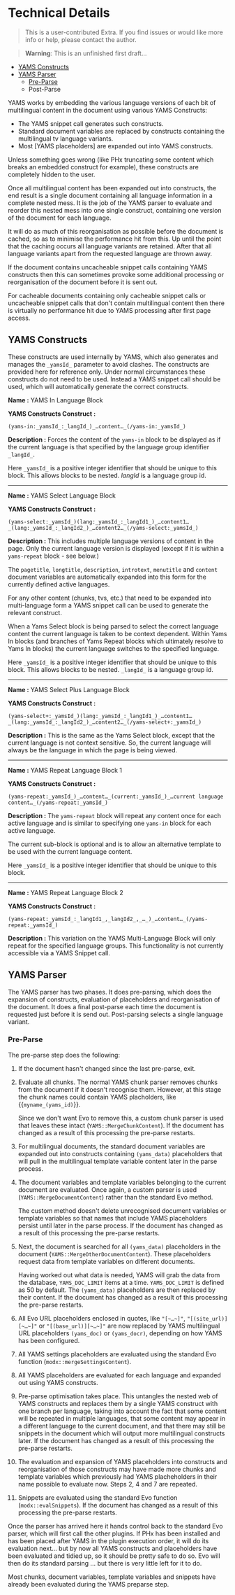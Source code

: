 Technical Details
=================

> This is a user-contributed Extra. If you find issues or would like more info or help, please contact the author.

> **Warning**: This is an unfinished first draft…

*   [YAMS Constructs](extras/yams/yams-technical-details#YAMSConstructs)
*   [YAMS Parser](extras/yams/yams-technical-details#YAMSParser)
    *   [Pre-Parse](extras/yams/yams-technical-details#PreParse)
    *   Post-Parse

YAMS works by embedding the various language versions of each bit of multilingual content in the document using various YAMS Constructs:

*   The YAMS snippet call generates such constructs.
*   Standard document variables are replaced by constructs containing the multilingual tv language variants.
*   Most \[YAMS placeholders\] are expanded out into YAMS constructs.

Unless something goes wrong (like PHx truncating some content which breaks an embedded construct for example), these constructs are completely hidden to the user.

Once all multilingual content has been expanded out into constructs, the end result is a single document containing all language information in a complete nested mess. It is the job of the YAMS parser to evaluate and reorder this nested mess into one single construct, containing one version of the document for each language.

It will do as much of this reorganisation as possible before the document is cached, so as to minimise the performance hit from this. Up until the point that the caching occurs all language variants are retained. After that all language variants apart from the requested language are thrown away.

If the document contains uncacheable snippet calls containing YAMS constructs then this can sometimes provoke some additional processing or reorganisation of the document before it is sent out.

For cacheable documents containing only cacheable snippet calls or uncacheable snippet calls that don't contain multilingual content then there is virtually no performance hit due to YAMS processing after first page access.

YAMS Constructs
---------------

These constructs are used internally by YAMS, which also generates and manages the `_yamsId_` parameter to avoid clashes. The constructs are provided here for reference only. Under normal circumstances these constructs do not need to be used. Instead a YAMS snippet call should be used, which will automatically generate the correct constructs.

**Name :**  YAMS In Language Block

**YAMS Constructs Construct :**

    (yams-in:_yamsId_:_langId_)_…content…_(/yams-in:_yamsId_)

**Description :** Forces the content of the `yams-in` block to be displayed as if the current language is that specified by the language group identifier `_langId_`.

Here `_yamsId_` is a positive integer identifier that should be unique to this block. This allows blocks to be nested. _langId_ is a language group id.

-----

**Name :**  YAMS Select Language Block

**YAMS Constructs Construct :**

    (yams-select:_yamsId_)(lang:_yamsId_:_langId1_)_…content1…_(lang:_yamsId_:_langId2_)_…content2…_(/yams-select:_yamsId_)

**Description :** This includes multiple language versions of content in the page. Only the current language version is displayed (except if it is within a `yams-repeat` block - see below.)

The `pagetitle`, `longtitle`, `description`, `introtext`, `menutitle` and `content` document variables are automatically expanded into this form for the currently defined active languages.

For any other content (chunks, tvs, etc.) that need to be expanded into multi-language form a YAMS snippet call can be used to generate the relevant construct.

When a Yams Select block is being parsed to select the correct language content the current language is taken to be context dependent. Within Yams In blocks (and branches of Yams Repeat blocks which ultimately resolve to Yams In blocks) the current language switches to the specified language.

Here `_yamsId_` is a positive integer identifier that should be unique to this block. This allows blocks to be nested. `_langId_` is a language group id.

-----

**Name :** YAMS Select Plus Language Block

**YAMS Constructs Construct :**

    (yams-select+:_yamsId_)(lang:_yamsId_:_langId1_)_…content1…_(lang:_yamsId_:_langId2_)_…content2…_(/yams-select+:_yamsId_)

**Description :** This is the same as the Yams Select block, except that the current language is not context sensitive. So, the current language will always be the language in which the page is being viewed.

-----

**Name :** YAMS Repeat Language Block 1

**YAMS Constructs Construct :**

    (yams-repeat:_yamsId_)_…content…_(current:_yamsId_)_…current language content…_(/yams-repeat:_yamsId_)

**Description :** The `yams-repeat` block will repeat any content once for each active language and is similar to specifying one `yams-in` block for each active language.

The current sub-block is optional and is to allow an alternative template to be used with the current language content.

Here `_yamsId_` is a positive integer identifier that should be unique to this block.

-----

**Name :** YAMS Repeat Language Block 2

**YAMS Constructs Construct :**

    (yams-repeat:_yamsId_:_langId1_,_langId2_,_…_)_…content…_(/yams-repeat:_yamsId_)

**Description :** This variation on the YAMS Multi-Language Block will only repeat for the specified language groups. This functionality is not currently accessible via a YAMS Snippet call.

YAMS Parser
-----------

The YAMS parser has two phases. It does pre-parsing, which does the expansion of constructs, evaluation of placeholders and reorganisation of the document. It does a final post-parse each time the document is requested just before it is send out. Post-parsing selects a single language variant.

### Pre-Parse

The pre-parse step does the following:

1.  If the document hasn't changed since the last pre-parse, exit.

2.  Evaluate all chunks. The normal YAMS chunk parser removes chunks from the document if it doesn't recognise them. However, at this stage the chunk names could contain YAMS placholders, like {{`myname_(yams_id)`}}.

    Since we don't want Evo to remove this, a custom chunk parser is used that leaves these intact (`YAMS::MergeChunkContent`). If the document has changed as a result of this processing the pre-parse restarts.

3.  For multilingual documents, the standard document variables are expanded out into constructs containing `(yams_data)` placeholders that will pull in the multilingual template variable content later in the parse process.

4.  The document variables and template variables belonging to the current document are evaluated. Once again, a custom parser is used (`YAMS::MergeDocumentContent`) rather than the standard Evo method.

    The custom method doesn't delete unrecognised document variables or template variables so that names that include YAMS placeholders persist until later in the parse process. If the document has changed as a result of this processing the pre-parse restarts.

5.  Next, the document is searched for all `(yams_data)` placeholders in the document (`YAMS::MergeOtherDocumentContent`). These placeholders request data from template variables on different documents.

    Having worked out what data is needed, YAMS will grab the data from the database, `YAMS_DOC_LIMIT` items at a time. `YAMS_DOC_LIMIT` is defined as 50 by default. The `(yams_data)` placeholders are then replaced by their content. If the document has changed as a result of this processing the pre-parse restarts.

6.  All Evo URL placeholders enclosed in quotes, like `"[~…~]"`, `"[(site_url)][~…~]"` or `"[(base_url)][~…~]"` are now replaced by YAMS multilingual URL placeholders `(yams_doc)` or `(yams_docr)`, depending on how YAMS has been configured.

7.  All YAMS settings placeholders are evaluated using the standard Evo function (`modx::mergeSettingsContent`).

8.  All YAMS placeholders are evaluated for each language and expanded out using YAMS constructs.

9.  Pre-parse optimisation takes place. This untangles the nested web of YAMS constructs and replaces them by a single YAMS construct with one branch per language, taking into account the fact that some content will be repeated in multiple languages, that some content may appear in a different language to the current document, and that there may still be snippets in the document which will output more multilingual constructs later. If the document has changed as a result of this processing the pre-parse restarts.

10.  The evaluation and expansion of YAMS placeholders into constructs and reorganisation of those constructs may have made more chunks and template variables which previously had YAMS placheholders in their name possible to evaluate now. Steps 2, 4 and 7 are repeated.

11.  Snippets are evaluated using the standard Evo function (`modx::evalSnippets`). If the document has changed as a result of this processing the pre-parse restarts.


Once the parser has arrived here it hands control back to the standard Evo parser, which will first call the other plugins. If PHx has been installed and has been placed after YAMS in the plugin execution order, it will do its evaluation next… but by now all YAMS constructs and placeholders have been evaluated and tidied up, so it should be pretty safe to do so. Evo will then do its standard parsing … but there is very little left for it to do.

Most chunks, document variables, template variables and snippets have already been evaluated during the YAMS preparse step.

